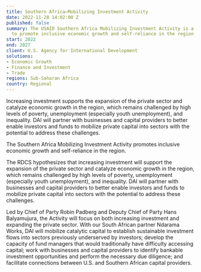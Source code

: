 ```yaml
---
title: Southern Africa—Mobilizing Investment Activity
date: 2022-11-28 14:02:00 Z
published: false
summary: The USAID Southern Africa Mobilizing Investment Activity is a five-year initiative
  to promote inclusive economic growth and self-reliance in the region.
start: 2022
end: 2027
client: U.S. Agency for International Development
solutions:
- Economic Growth
- Finance and Investment
- Trade
regions: Sub-Saharan Africa
country: Regional
---
```


Increasing investment supports the expansion of the private sector and catalyze economic growth in the region, which remains challenged by high levels of poverty, unemployment (especially youth unemployment), and inequality. DAI will partner with businesses and capital providers to better enable investors and funds to mobilize private capital into sectors with the potential to address these challenges.

The Southern Africa Mobilizing Investment Activity promotes inclusive economic growth and self-reliance in the region.
 
The RDCS hypothesizes that increasing investment will support the expansion of the private sector and catalyze economic growth in the region, which remains challenged by high levels of poverty, unemployment (especially youth unemployment), and inequality. DAI will partner with businesses and capital providers to better enable investors and funds to mobilize private capital into sectors with the potential to address these challenges.
 
Led by Chief of Party Robin Padberg and Deputy Chief of Party Hans Balyamujura, the Activity will focus on both increasing investment and expanding the private sector. With our South African partner Ndarama Works, DAI will mobilize catalytic capital to establish sustainable investment flows into sectors previously underserved by investors; develop the capacity of fund managers that would traditionally have difficulty accessing capital; work with businesses and capital providers to identify bankable investment opportunities and perform the necessary due diligence; and facilitate connections between U.S. and Southern African capital providers.
